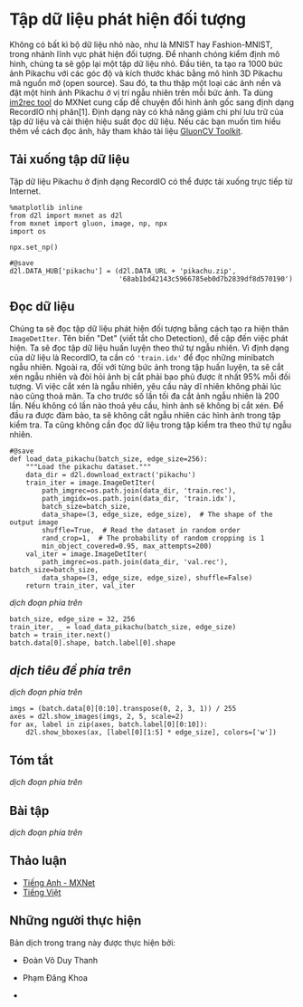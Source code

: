 <!-- ===================== Bắt đầu dịch Phần 1 ==================== -->
<!-- ========================================= REVISE - BẮT ĐẦU =================================== -->

<!--
# The Object Detection Dataset
-->

# Tập dữ liệu phát hiện đối tượng


<!--
There are no small datasets, like MNIST or Fashion-MNIST, in the object detection field.
In order to quickly test models, we are going to assemble a small dataset.
First, we generate 1000 Pikachu images of different angles and sizes using an open source 3D Pikachu model.
Then, we collect a series of background images and place a Pikachu image at a random position on each image.
We use the [im2rec tool](https://github.com/apache/incubator-mxnet/blob/master/tools/im2rec.py) provided by MXNet to convert the images to binary RecordIO format[1].
This format can reduce the storage overhead of the dataset on the disk and improve the reading efficiency.
If you want to learn more about how to read images, refer to the documentation for the [GluonCV Toolkit](https://gluon-cv.mxnet.io/).
-->

Không có bất kì bộ dữ liệu nhỏ nào, như là MNIST hay Fashion-MNIST, trong nhánh lĩnh vực phát hiện đối tượng.
Để nhanh chóng kiểm định mô hình, chúng ta sẽ gộp lại một tập dữ liệu nhỏ.
Đầu tiên, ta tạo ra 1000 bức ảnh Pikachu với các góc độ và kích thước khác bằng mô hình 3D Pikachu mã nguồn mở (open source).
Sau đó, ta thu thập một loại các ảnh nền và đặt một hình ảnh Pikachu ở vị trí ngẫu nhiên trên mỗi bức ảnh.
Ta dùng [im2rec tool](https://github.com/apache/incubator-mxnet/blob/master/tools/im2rec.py) do MXNet cung cấp để chuyện đổi hình ảnh gốc sang định dạng RecordIO nhị phân[1].
Định dạng này có khả năng giảm chi phí lưu trữ của tập dữ liệu và cải thiện hiệu suất đọc dữ liệu.
Nếu các bạn muốn tìm hiểu thêm về cách đọc ảnh, hãy tham khảo tài liệu [GluonCV Toolkit](https://gluon-cv.mxnet.io/).


<!--
## Downloading the Dataset
-->

## Tải xuống tập dữ liệu


<!--
The Pikachu dataset in RecordIO format can be downloaded directly from the Internet.
-->

Tập dữ liệu Pikachu ở định dạng RecordIO có thể được tải xuống trực tiếp từ Internet.


```{.python .input  n=1}
%matplotlib inline
from d2l import mxnet as d2l
from mxnet import gluon, image, np, npx
import os

npx.set_np()

#@save
d2l.DATA_HUB['pikachu'] = (d2l.DATA_URL + 'pikachu.zip',
                           '68ab1bd42143c5966785eb0d7b2839df8d570190')
```


<!--
## Reading the Dataset
-->

## Đọc dữ liệu


<!--
We are going to read the object detection dataset by creating the instance `ImageDetIter`.
The "Det" in the name refers to Detection.
We will read the training dataset in random order.
Since the format of the dataset is RecordIO, we need the image index file `'train.idx'` to read random minibatches.
In addition, for each image of the training set, we will use random cropping and require the cropped image to cover at least 95% of each object.
Since the cropping is random, this requirement is not always satisfied.
We preset the maximum number of random cropping attempts to 200. If none of them meets the requirement, the image will not be cropped.
To ensure the certainty of the output, we will not randomly crop the images in the test dataset.
We also do not need to read the test dataset in random order.
-->

Chúng ta sẽ đọc tập dữ liệu phát hiện đối tượng bằng cách tạo ra hiện thân `ImageDetIter`.
Tên biến "Det" (viết tắt cho Detection), đề cập đến việc phát hiện.
Ta sẽ đọc tập dữ liệu huấn luyện theo thứ tự ngẫu nhiên.
Vì định dạng của dữ liệu là RecordIO, ta cần có `'train.idx'` để đọc những minibatch ngẫu nhiên.
Ngoài ra, đối với từng bức ảnh trong tập huấn luyện, ta sẽ cắt xén ngẫu nhiên và đòi hỏi ảnh bị cắt phải bao phủ được ít nhất 95% mỗi đối tượng.
Vì việc cắt xén là ngẫu nhiên, yêu cầu này dĩ nhiên không phải lúc nào cũng thoả mãn.
Ta cho trước số lần tối đa cắt ảnh ngẫu nhiên là 200 lần. Nếu không có lần nào thoả yêu cầu, hình ảnh sẽ không bị cắt xén.
Để đầu ra được đảm bảo, ta sẽ không cắt ngẫu nhiên các hình ảnh trong tập kiểm tra.
Ta cũng không cần đọc dữ liệu trong tập kiểm tra theo thứ tự ngẫu nhiên.



```{.python .input  n=2}
#@save
def load_data_pikachu(batch_size, edge_size=256):
    """Load the pikachu dataset."""
    data_dir = d2l.download_extract('pikachu')
    train_iter = image.ImageDetIter(
        path_imgrec=os.path.join(data_dir, 'train.rec'),
        path_imgidx=os.path.join(data_dir, 'train.idx'),
        batch_size=batch_size,
        data_shape=(3, edge_size, edge_size),  # The shape of the output image
        shuffle=True,  # Read the dataset in random order
        rand_crop=1,  # The probability of random cropping is 1
        min_object_covered=0.95, max_attempts=200)
    val_iter = image.ImageDetIter(
        path_imgrec=os.path.join(data_dir, 'val.rec'), batch_size=batch_size,
        data_shape=(3, edge_size, edge_size), shuffle=False)
    return train_iter, val_iter
```

<!-- ===================== Kết thúc dịch Phần 1 ===================== -->

<!-- ===================== Bắt đầu dịch Phần 2 ===================== -->


<!--
Below, we read a minibatch and print the shape of the image and label.
The shape of the image is the same as in the previous experiment (batch size, number of channels, height, width).
The shape of the label is (batch size, $m$, 5), where $m$ is equal to the maximum number of bounding boxes contained in a single image in the dataset.
Although computation for the minibatch is very efficient, it requires each image to contain the same number of bounding boxes so that they can be placed in the same batch.
Since each image may have a different number of bounding boxes, we can add illegal bounding boxes to images that have less than $m$ bounding boxes until each image contains $m$ bounding boxes.
Thus, we can read a minibatch of images each time.
The label of each bounding box in the image is represented by an array of length 5.
The first element in the array is the category of the object contained in the bounding box.
When the value is -1, the bounding box is an illegal bounding box for filling purpose.
The remaining four elements of the array represent the $x, y$ axis coordinates of the upper-left corner of the bounding box 
and the $x, y$ axis coordinates of the lower-right corner of the bounding box (the value range is between 0 and 1).
The Pikachu dataset here has only one bounding box per image, so $m=1$.
-->

*dịch đoạn phía trên*



```{.python .input  n=3}
batch_size, edge_size = 32, 256
train_iter, _ = load_data_pikachu(batch_size, edge_size)
batch = train_iter.next()
batch.data[0].shape, batch.label[0].shape
```


<!--
## Demonstration
-->

## *dịch tiêu đề phía trên*


<!--
We have ten images with bounding boxes on them.
We can see that the angle, size, and position of Pikachu are different in each image.
Of course, this is a simple artificial dataset.
In actual practice, the data are usually much more complicated.
-->

*dịch đoạn phía trên*



```{.python .input  n=4}
imgs = (batch.data[0][0:10].transpose(0, 2, 3, 1)) / 255
axes = d2l.show_images(imgs, 2, 5, scale=2)
for ax, label in zip(axes, batch.label[0][0:10]):
    d2l.show_bboxes(ax, [label[0][1:5] * edge_size], colors=['w'])
```

## Tóm tắt


<!--
* The Pikachu dataset we synthesized can be used to test object detection models.
* The data reading for object detection is similar to that for image classification. 
However, after we introduce bounding boxes, the label shape and image augmentation (e.g., random cropping) are changed.
-->

*dịch đoạn phía trên*


## Bài tập


<!--
Referring to the MXNet documentation, what are the parameters for the constructors of the `image.ImageDetIter` and `image.CreateDetAugmenter` classes? What is their significance?
-->

*dịch đoạn phía trên*


<!-- ===================== Kết thúc dịch Phần 2 ===================== -->
<!-- ========================================= REVISE - KẾT THÚC ===================================-->


## Thảo luận
* [Tiếng Anh - MXNet](https://discuss.d2l.ai/t/372)
* [Tiếng Việt](https://forum.machinelearningcoban.com/c/d2l)


## Những người thực hiện
Bản dịch trong trang này được thực hiện bởi:
<!--
Tác giả của mỗi Pull Request điền tên mình và tên những người review mà bạn thấy
hữu ích vào từng phần tương ứng. Mỗi dòng một tên, bắt đầu bằng dấu `*`.

Tên đầy đủ của các reviewer có thể được tìm thấy tại https://github.com/aivivn/d2l-vn/blob/master/docs/contributors_info.md
-->

* Đoàn Võ Duy Thanh
<!-- Phần 1 -->
* Phạm Đăng Khoa

<!-- Phần 2 -->
* 


